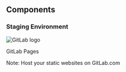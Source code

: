 ## Components

### Staging Environment

![GitLab logo](https://about.gitlab.com/images/downloads/logo.svg) <!-- .element: style="height:5em;;background-color:inherit;border:0" -->

GitLab Pages

Note:
Host your static websites on GitLab.com
